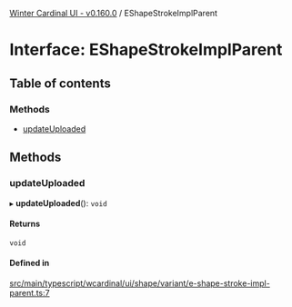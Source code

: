 [Winter Cardinal UI - v0.160.0](../index.md) / EShapeStrokeImplParent

# Interface: EShapeStrokeImplParent

## Table of contents

### Methods

- [updateUploaded](EShapeStrokeImplParent.md#updateuploaded)

## Methods

### updateUploaded

▸ **updateUploaded**(): `void`

#### Returns

`void`

#### Defined in

[src/main/typescript/wcardinal/ui/shape/variant/e-shape-stroke-impl-parent.ts:7](https://github.com/winter-cardinal/winter-cardinal-ui/blob/v0.160.0/src/main/typescript/wcardinal/ui/shape/variant/e-shape-stroke-impl-parent.ts#L7)
